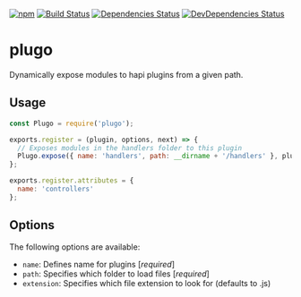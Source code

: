 [![npm](https://img.shields.io/npm/v/plugo.svg)](https://www.npmjs.com/package/plugo)
[![Build Status](https://secure.travis-ci.org/rjmreis/plugo.svg)](http://travis-ci.org/rjmreis/plugo)
[![Dependencies Status](https://david-dm.org/rjmreis/plugo.svg)](https://david-dm.org/rjmreis/plugo)
[![DevDependencies Status](https://david-dm.org/rjmreis/plugo/dev-status.svg)](https://david-dm.org/rjmreis/plugo#info=devDependencies)

# plugo
Dynamically expose modules to hapi plugins from a given path.

## Usage
```javascript
const Plugo = require('plugo');

exports.register = (plugin, options, next) => {
  // Exposes modules in the handlers folder to this plugin
  Plugo.expose({ name: 'handlers', path: __dirname + '/handlers' }, plugin, next);
};

exports.register.attributes = {
  name: 'controllers'
};
```

## Options
The following options are available:
* `name`: Defines name for plugins [*required*]
* `path`: Specifies which folder to load files [*required*]
* `extension`: Specifies which file extension to look for (defaults to .js)
